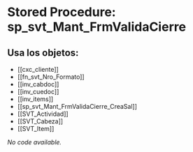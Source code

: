 # Stored Procedure: sp_svt_Mant_FrmValidaCierre

## Usa los objetos:
- [[cxc_cliente]]
- [[fn_svt_Nro_Formato]]
- [[inv_cabdoc]]
- [[inv_cuedoc]]
- [[inv_items]]
- [[sp_svt_Mant_FrmValidaCierre_CreaSal]]
- [[SVT_Actividad]]
- [[SVT_Cabeza]]
- [[SVT_Item]]

*No code available.*
